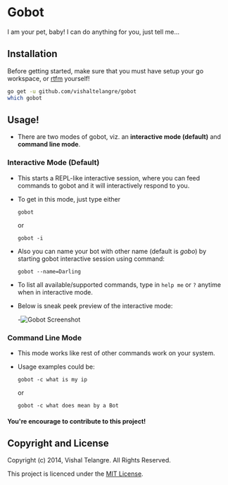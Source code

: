 Gobot
======

I am your pet, baby! I can do anything for you, just tell me...

## Installation

Before getting started, make sure that you must have setup your go workspace, or [rtfm](http://golang.org/doc/code.html) yourself!

```sh
go get -u github.com/vishaltelangre/gobot
which gobot
```

## Usage!

- There are two modes of gobot, viz. an **interactive mode (default)** and **command line mode**.

### Interactive Mode (Default)
  - This starts a REPL-like interactive session, where you can feed commands to gobot and it will interactively respond to you.
  - To get in this mode, just type either

    ```
    gobot
    ```

    or

    ```
    gobot -i
    ```

  - Also you can name your bot with other name (default is _gobo_) by starting gobot interactive session using command:

    ```
    gobot --name=Darling
    ```

  - To list all available/supported commands, type in `help me` or `?` anytime when in interactive mode.
  - Below is sneak peek preview of the interactive mode:

    -![Gobot Screenshot](https://raw.github.com/vishaltelangre/gobot/master/gobot_preview.png)

### Command Line Mode
  - This mode works like rest of other commands work on your system.
  - Usage examples could be:

    ```
    gobot -c what is my ip
    ```

    or

    ```
    gobot -c what does mean by a Bot
    ```

#### You're encourage to contribute to this project!

## Copyright and License

Copyright (c) 2014, Vishal Telangre. All Rights Reserved.

This project is licenced under the [MIT License](LICENSE.md).